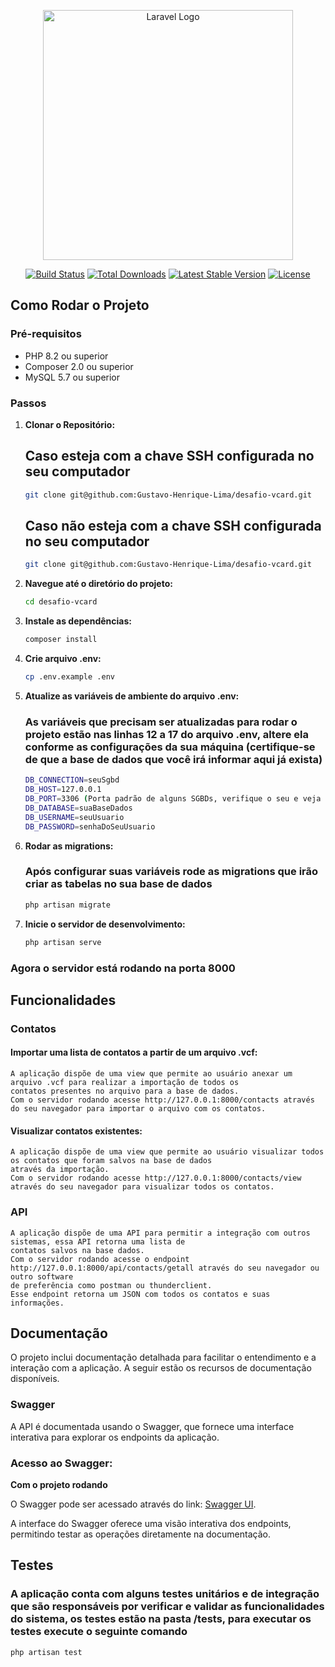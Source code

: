 <p align="center"><a href="https://laravel.com" target="_blank"><img src="https://raw.githubusercontent.com/laravel/art/master/logo-lockup/5%20SVG/2%20CMYK/1%20Full%20Color/laravel-logolockup-cmyk-red.svg" width="400" alt="Laravel Logo"></a></p>

<p align="center">
<a href="https://github.com/laravel/framework/actions"><img src="https://github.com/laravel/framework/workflows/tests/badge.svg" alt="Build Status"></a>
<a href="https://packagist.org/packages/laravel/framework"><img src="https://img.shields.io/packagist/dt/laravel/framework" alt="Total Downloads"></a>
<a href="https://packagist.org/packages/laravel/framework"><img src="https://img.shields.io/packagist/v/laravel/framework" alt="Latest Stable Version"></a>
<a href="https://packagist.org/packages/laravel/framework"><img src="https://img.shields.io/packagist/l/laravel/framework" alt="License"></a>
</p>

## Como Rodar o Projeto
### Pré-requisitos

- PHP 8.2 ou superior
- Composer 2.0 ou superior
- MySQL 5.7 ou superior

### Passos

1. **Clonar o Repositório:**

   ## Caso esteja com a chave SSH configurada no seu computador
   ```bash
   git clone git@github.com:Gustavo-Henrique-Lima/desafio-vcard.git
   ````

   ## Caso não esteja com a chave SSH configurada no seu computador
    ```bash
    git clone git@github.com:Gustavo-Henrique-Lima/desafio-vcard.git
     ````

2. **Navegue até o diretório do projeto:**

    ```bash
    cd desafio-vcard
    ````

3. **Instale as dependências:**

    ```bash
    composer install
4. **Crie arquivo .env:**
    ```bash
    cp .env.example .env
5. **Atualize as variáveis de ambiente do arquivo .env:**  
    ### As variáveis que precisam ser atualizadas para rodar o projeto estão nas linhas 12 a 17 do arquivo .env, altere ela conforme as configurações da sua máquina (certifique-se de que a base de dados que você irá informar aqui já exista)
    ```bash
    DB_CONNECTION=seuSgbd
    DB_HOST=127.0.0.1
    DB_PORT=3306 (Porta padrão de alguns SGBDs, verifique o seu e veja se é necessário alterar algo)
    DB_DATABASE=suaBaseDados
    DB_USERNAME=seuUsuario
    DB_PASSWORD=senhaDoSeuUsuario
    ```
6. **Rodar as migrations:**
    ### Após configurar suas variáveis rode as migrations que irão criar as tabelas no sua base de dados
    ```bash
    php artisan migrate
    ```
    
7. **Inicie o servidor de desenvolvimento:**
    ```bash
   php artisan serve
   ```
    
### Agora o servidor está rodando na porta 8000
## Funcionalidades
   ### Contatos

  #### Importar uma lista de contatos a partir de um arquivo .vcf:
    A aplicação dispõe de uma view que permite ao usuário anexar um arquivo .vcf para realizar a importação de todos os 
    contatos presentes no arquivo para a base de dados.
    Com o servidor rodando acesse http://127.0.0.1:8000/contacts através do seu navegador para importar o arquivo com os contatos.
      
  #### Visualizar contatos existentes:
    A aplicação dispõe de uma view que permite ao usuário visualizar todos os contatos que foram salvos na base de dados 
    através da importação.
    Com o servidor rodando acesse http://127.0.0.1:8000/contacts/view através do seu navegador para visualizar todos os contatos.

  ### API
    A aplicação dispõe de uma API para permitir a integração com outros sistemas, essa API retorna uma lista de 
    contatos salvos na base dados.
    Com o servidor rodando acesse o endpoint http://127.0.0.1:8000/api/contacts/getall através do seu navegador ou outro software
    de preferência como postman ou thunderclient.
    Esse endpoint retorna um JSON com todos os contatos e suas informações.
        
## Documentação

  O projeto inclui documentação detalhada para facilitar o entendimento e a interação com a aplicação.
  A seguir estão os recursos de documentação disponíveis.

  ### Swagger

   A API é documentada usando o Swagger, que fornece uma interface interativa para explorar os endpoints 
  da aplicação.
  ### Acesso ao Swagger:
  **Com o projeto rodando**
  
  O Swagger pode ser acessado através do link: [Swagger UI](http://localhost:8000/api/documentation#/).
  
  A interface do Swagger oferece uma visão interativa dos endpoints, permitindo testar as operações
  diretamente na documentação.

## Testes 
  ### A aplicação conta com alguns testes unitários e de integração que são responsáveis por verificar e validar as funcionalidades do sistema, os testes estão na pasta /tests, para executar os testes execute o seguinte comando
  ```bash
  php artisan test
  ```
    

